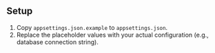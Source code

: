 ## Setup

1. Copy `appsettings.json.example` to `appsettings.json`.
2. Replace the placeholder values with your actual configuration (e.g., database connection string).
